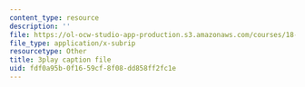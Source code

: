 ```yaml
---
content_type: resource
description: ''
file: https://ol-ocw-studio-app-production.s3.amazonaws.com/courses/18-03-differential-equations-spring-2010/fdf0a95b0f1659cf8f08dd858ff2fc1e_hEtWqTPPXuc.vtt
file_type: application/x-subrip
resourcetype: Other
title: 3play caption file
uid: fdf0a95b-0f16-59cf-8f08-dd858ff2fc1e
---
```

